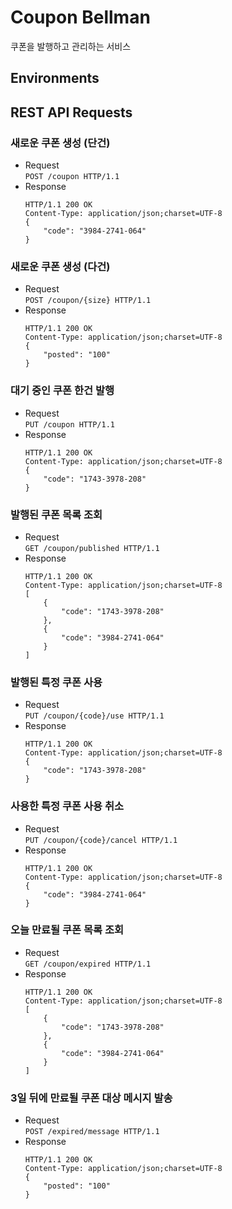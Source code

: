 # Coupon Bellman
쿠폰을 발행하고 관리하는 서비스

## Environments


## REST API Requests

### 새로운 쿠폰 생성 (단건)
 - Request  
   `POST /coupon HTTP/1.1`
 - Response  
   ```
   HTTP/1.1 200 OK
   Content-Type: application/json;charset=UTF-8
   {
       "code": "3984-2741-064"
   }
   ```

### 새로운 쿠폰 생성 (다건)
 - Request  
   `POST /coupon/{size} HTTP/1.1`
 - Response  
   ```
   HTTP/1.1 200 OK
   Content-Type: application/json;charset=UTF-8
   {
       "posted": "100"
   }
   ```

### 대기 중인 쿠폰 한건 발행
 - Request  
   `PUT /coupon HTTP/1.1`
 - Response  
   ```
   HTTP/1.1 200 OK
   Content-Type: application/json;charset=UTF-8
   {
       "code": "1743-3978-208"
   }
   ```

### 발행된 쿠폰 목록 조회
 - Request  
   `GET /coupon/published HTTP/1.1`
 - Response  
   ```
   HTTP/1.1 200 OK
   Content-Type: application/json;charset=UTF-8
   [
       {
           "code": "1743-3978-208"
       },
       {
           "code": "3984-2741-064"
       }
   ]
   ```

### 발행된 특정 쿠폰 사용
 - Request  
   `PUT /coupon/{code}/use HTTP/1.1`
 - Response  
   ```
   HTTP/1.1 200 OK
   Content-Type: application/json;charset=UTF-8
   {
       "code": "1743-3978-208"
   }
   ```

### 사용한 특정 쿠폰 사용 취소
 - Request  
   `PUT /coupon/{code}/cancel HTTP/1.1`
 - Response  
   ```
   HTTP/1.1 200 OK
   Content-Type: application/json;charset=UTF-8
   {
       "code": "3984-2741-064"
   }
   ```

### 오늘 만료될 쿠폰 목록 조회
 - Request  
   `GET /coupon/expired HTTP/1.1`
 - Response  
   ```
   HTTP/1.1 200 OK
   Content-Type: application/json;charset=UTF-8
   [
       {
           "code": "1743-3978-208"
       },
       {
           "code": "3984-2741-064"
       }
   ]
   ```

### 3일 뒤에 만료될 쿠폰 대상 메시지 발송
 - Request  
   `POST /expired/message HTTP/1.1`
 - Response  
   ```
   HTTP/1.1 200 OK
   Content-Type: application/json;charset=UTF-8
   {
       "posted": "100"
   }
   ```